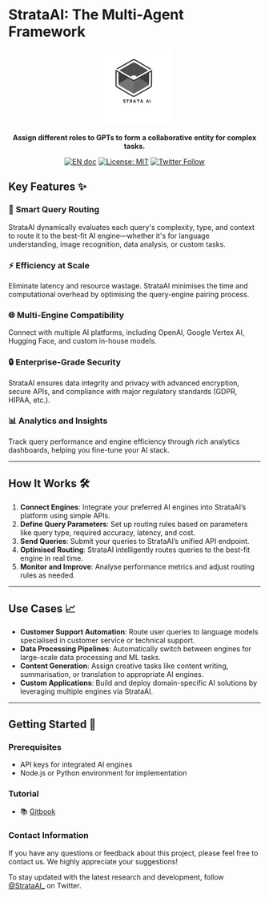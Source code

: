 
# StrataAI: The Multi-Agent Framework

<p align="center">
<a href=""><img src="docs/resources/StrataAI-logo.jpeg" alt="StrataAI logo: Enable GPT to work in a software company, collaborating to tackle more complex tasks." width="150px"></a>
</p>

<p align="center">
<b>Assign different roles to GPTs to form a collaborative entity for complex tasks.</b>
</p>

<p align="center">
<a href="README.md"><img src="https://img.shields.io/badge/document-English-blue.svg" alt="EN doc"></a>
<a href="https://opensource.org/licenses/MIT"><img src="https://img.shields.io/badge/License-MIT-blue.svg" alt="License: MIT"></a>
<a href="https://twitter.com/strataainet"><img src="https://img.shields.io/twitter/follow/StrataAI?style=social" alt="Twitter Follow"></a>
</p>


## Key Features ✨  

### 🚦 **Smart Query Routing**  
StrataAI dynamically evaluates each query's complexity, type, and context to route it to the best-fit AI engine—whether it's for language understanding, image recognition, data analysis, or custom tasks.  

### ⚡ **Efficiency at Scale**  
Eliminate latency and resource wastage. StrataAI minimises the time and computational overhead by optimising the query-engine pairing process.  

### 🌐 **Multi-Engine Compatibility**  
Connect with multiple AI platforms, including OpenAI, Google Vertex AI, Hugging Face, and custom in-house models.  

### 🔒 **Enterprise-Grade Security**  
StrataAI ensures data integrity and privacy with advanced encryption, secure APIs, and compliance with major regulatory standards (GDPR, HIPAA, etc.).  

### 📊 **Analytics and Insights**  
Track query performance and engine efficiency through rich analytics dashboards, helping you fine-tune your AI stack.  

---

## How It Works 🛠️  

1. **Connect Engines**: Integrate your preferred AI engines into StrataAI’s platform using simple APIs.  
2. **Define Query Parameters**: Set up routing rules based on parameters like query type, required accuracy, latency, and cost.  
3. **Send Queries**: Submit your queries to StrataAI’s unified API endpoint.  
4. **Optimised Routing**: StrataAI intelligently routes queries to the best-fit engine in real time.  
5. **Monitor and Improve**: Analyse performance metrics and adjust routing rules as needed.  

---

## Use Cases 📈  

- **Customer Support Automation**: Route user queries to language models specialised in customer service or technical support.  
- **Data Processing Pipelines**: Automatically switch between engines for large-scale data processing and ML tasks.  
- **Content Generation**: Assign creative tasks like content writing, summarisation, or translation to appropriate AI engines.  
- **Custom Applications**: Build and deploy domain-specific AI solutions by leveraging multiple engines via StrataAI.  

---

## Getting Started 🚀  

### Prerequisites  
- API keys for integrated AI engines  
- Node.js or Python environment for implementation  


### Tutorial
- 📚 [Gitbook](https://strata-ai.gitbook.io/strata-ai)  

### Contact Information

If you have any questions or feedback about this project, please feel free to contact us. We highly appreciate your suggestions!

To stay updated with the latest research and development, follow [@StrataAI_](https://twitter.com/strataainet) on Twitter. 
